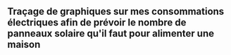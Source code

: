 ## Traçage de graphiques sur mes consommations électriques afin de prévoir le nombre de panneaux solaire qu'il faut pour alimenter une maison 

